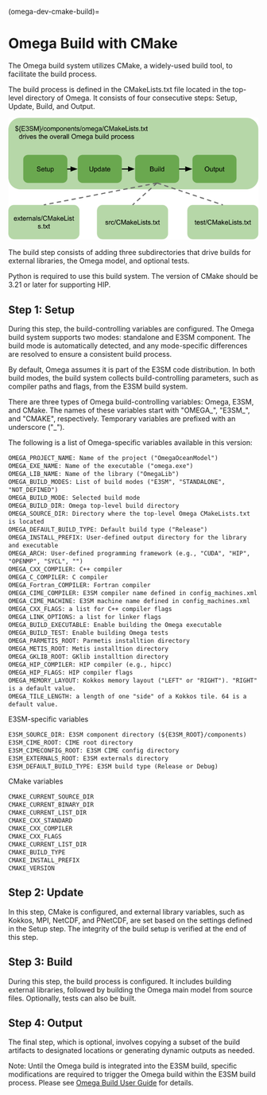 (omega-dev-cmake-build)=

# Omega Build with CMake

The Omega build system utilizes CMake, a widely-used build tool,
to facilitate the build process.

The build process is defined in the CMakeLists.txt file located
in the top-level directory of Omega. It consists of four consecutive
steps: Setup, Update, Build, and Output.

![CMake-based Omega build process](../_static/cmakebuild.png)

The build step consists of adding three subdirectories that drive builds
for external libraries, the Omega model, and optional tests.

Python is required to use this build system.
The version of CMake should be 3.21 or later for supporting HIP.

## Step 1: Setup

During this step, the build-controlling variables are configured.
The Omega build system supports two modes: standalone and E3SM
component. The build mode is automatically detected, and any
mode-specific differences are resolved to ensure a consistent
build process.

By default, Omega assumes it is part of the E3SM code distribution.
In both build modes, the build system collects build-controlling
parameters, such as compiler paths and flags, from the E3SM build system.

There are three types of Omega build-controlling variables: Omega,
E3SM, and CMake. The names of these variables start with "OMEGA_",
"E3SM_", and "CMAKE", respectively. Temporary variables are prefixed
with an underscore ("_").

The following is a list of Omega-specific variables available in
this version:

```
OMEGA_PROJECT_NAME: Name of the project ("OmegaOceanModel")
OMEGA_EXE_NAME: Name of the executable ("omega.exe")
OMEGA_LIB_NAME: Name of the library ("OmegaLib")
OMEGA_BUILD_MODES: List of build modes ("E3SM", "STANDALONE", "NOT_DEFINED")
OMEGA_BUILD_MODE: Selected build mode
OMEGA_BUILD_DIR: Omega top-level build directory
OMEGA_SOURCE_DIR: Directory where the top-level Omega CMakeLists.txt is located
OMEGA_DEFAULT_BUILD_TYPE: Default build type ("Release")
OMEGA_INSTALL_PREFIX: User-defined output directory for the library and executable
OMEGA_ARCH: User-defined programming framework (e.g., "CUDA", "HIP", "OPENMP", "SYCL", "")
OMEGA_CXX_COMPILER: C++ compiler
OMEGA_C_COMPILER: C compiler
OMEGA_Fortran_COMPILER: Fortran compiler
OMEGA_CIME_COMPILER: E3SM compiler name defined in config_machines.xml
OMEGA_CIME_MACHINE: E3SM machine name defined in config_machines.xml
OMEGA_CXX_FLAGS: a list for C++ compiler flags
OMEGA_LINK_OPTIONS: a list for linker flags
OMEGA_BUILD_EXECUTABLE: Enable building the Omega executable
OMEGA_BUILD_TEST: Enable building Omega tests
OMEGA_PARMETIS_ROOT: Parmetis installtion directory
OMEGA_METIS_ROOT: Metis installtion directory
OMEGA_GKLIB_ROOT: GKlib installtion directory
OMEGA_HIP_COMPILER: HIP compiler (e.g., hipcc)
OMEGA_HIP_FLAGS: HIP compiler flags
OMEGA_MEMORY_LAYOUT: Kokkos memory layout ("LEFT" or "RIGHT"). "RIGHT" is a default value.
OMEGA_TILE_LENGTH: a length of one "side" of a Kokkos tile. 64 is a default value.
```

E3SM-specific variables

```
E3SM_SOURCE_DIR: E3SM component directory (${E3SM_ROOT}/components)
E3SM_CIME_ROOT: CIME root directory
E3SM_CIMECONFIG_ROOT: E3SM CIME config directory
E3SM_EXTERNALS_ROOT: E3SM externals directory
E3SM_DEFAULT_BUILD_TYPE: E3SM build type (Release or Debug)
```

CMake variables

```
CMAKE_CURRENT_SOURCE_DIR
CMAKE_CURRENT_BINARY_DIR
CMAKE_CURRENT_LIST_DIR
CMAKE_CXX_STANDARD
CMAKE_CXX_COMPILER
CMAKE_CXX_FLAGS
CMAKE_CURRENT_LIST_DIR
CMAKE_BUILD_TYPE
CMAKE_INSTALL_PREFIX
CMAKE_VERSION
```

## Step 2: Update

In this step, CMake is configured, and external library variables,
such as Kokkos, MPI, NetCDF, and PNetCDF, are set based on the settings
defined in the Setup step. The integrity of the build setup is verified
at the end of this step.

## Step 3: Build

During this step, the build process is configured. It includes building
external libraries, followed by building the Omega main model from source
files. Optionally, tests can also be built.

## Step 4: Output

The final step, which is optional, involves copying a subset of the build
artifacts to designated locations or generating dynamic outputs as needed.

Note: Until the Omega build is integrated into the E3SM build, specific
modifications are required to trigger the Omega build within the E3SM
build process. Please see [Omega Build User Guide](../userGuide/OmegaBuild.md)
for details.
